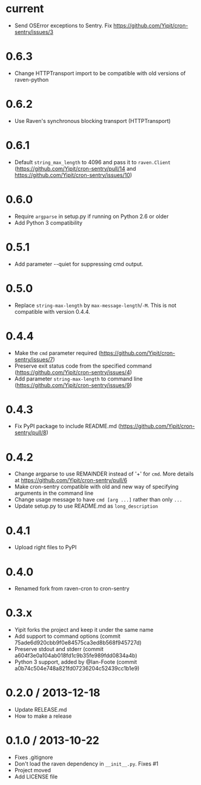 current
=======

* Send OSError exceptions to Sentry. Fix https://github.com/Yipit/cron-sentry/issues/3


0.6.3
=====

* Change HTTPTransport import to be compatible with old versions of raven-python


0.6.2
=====

* Use Raven's synchronous blocking transport (HTTPTransport)


0.6.1
=====

* Default `string_max_length` to 4096 and pass it to `raven.Client` (https://github.com/Yipit/cron-sentry/pull/14 and https://github.com/Yipit/cron-sentry/issues/10)


0.6.0
=====

* Require `argparse` in setup.py if running on Python 2.6 or older
* Add Python 3 compatibility


0.5.1
=====

* Add parameter --quiet for suppressing cmd output.


0.5.0
=====

* Replace `string-max-length` by `max-message-length`/`-M`. This is not compatible with version 0.4.4.


0.4.4
======

* Make the `cmd` parameter required (https://github.com/Yipit/cron-sentry/issues/7)
* Preserve exit status code from the specified command (https://github.com/Yipit/cron-sentry/issues/4)
* Add parameter `string-max-length` to command line (https://github.com/Yipit/cron-sentry/issues/9)


0.4.3
=====

* Fix PyPI package to include README.md (https://github.com/Yipit/cron-sentry/pull/8)


0.4.2
=====

* Change argparse to use REMAINDER instead of '+' for `cmd`. More details at https://github.com/Yipit/cron-sentry/pull/6
* Make cron-sentry compatible with old and new way of specifying arguments in the command line
* Change usage message to have `cmd [arg ...]` rather than only `...`
* Update setup.py to use README.md as `long_description`


0.4.1
=====

* Upload right files to PyPI


0.4.0
=====

* Renamed fork from raven-cron to cron-sentry


0.3.x
=====
* Yipit forks the project and keep it under the same name
* Add support to command options (commit 75ade6d920cbb9f0e84575ca3ed8b568f945727d)
* Preserve stdout and stderr (commit a604f3e0a104ab018fd1c9b35fe989fdd0834a4b)
* Python 3 support, added by @Ian-Foote (commit a0b74c504e748a821fd07236204c52439cc1b1e9)


0.2.0 / 2013-12-18 
==================

 * Update RELEASE.md
 * How to make a release


0.1.0 / 2013-10-22 
==================

 * Fixes .gitignore
 * Don't load the raven dependency in `__init__.py`. Fixes #1
 * Project moved
 * Add LICENSE file

